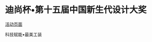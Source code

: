 # **迪尚杯•第十五届中国新生代设计大奖**

[活动页面](http://www.fashion.org.cn/news/202304/t20230428_4305947.html)

科技赋能•最美工装

